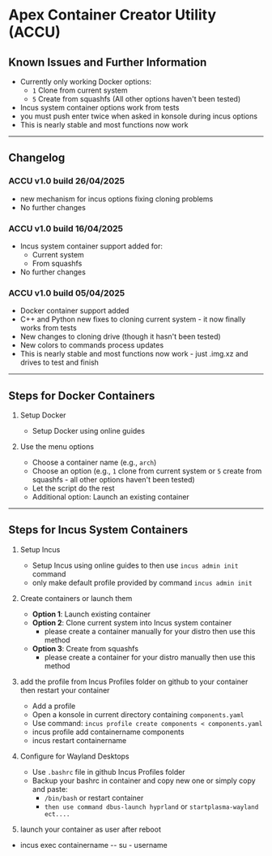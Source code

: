 # Apex Container Creator Utility (ACCU)

## Known Issues and Further Information

- Currently only working Docker options:
  - `1` Clone from current system
  - `5` Create from squashfs
  (All other options haven't been tested)
- Incus system container options work from tests
-  you must push enter twice when asked in konsole during incus options
- This is nearly stable and most functions now work

---

## Changelog

### ACCU v1.0 build 26/04/2025
- new mechanism for incus options fixing cloning problems
- No further changes

### ACCU v1.0 build 16/04/2025
- Incus system container support added for:
  - Current system
  - From squashfs
- No further changes

### ACCU v1.0 build 05/04/2025
- Docker container support added
- C++ and Python new fixes to cloning current system - it now finally works from tests
- New changes to cloning drive (though it hasn't been tested)
- New colors to commands process updates
- This is nearly stable and most functions now work - just .img.xz and drives to test and finish

---

## Steps for Docker Containers

1. Setup Docker
   - Setup Docker using online guides

2. Use the menu options
   - Choose a container name (e.g., `arch`)
   - Choose an option (e.g., `1` clone from current system or `5` create from squashfs - all other options haven't been tested)
   - Let the script do the rest
   - Additional option: Launch an existing container

---

## Steps for Incus System Containers

1. Setup Incus
   - Setup Incus using online guides to then use `incus admin init` command
   - only make default profile provided by command `incus admin init`


2. Create containers or launch them
   - **Option 1**: Launch existing container
   - **Option 2**: Clone current system into Incus system container
     - please create a container manually for your distro then use this method
   - **Option 3**: Create from squashfs
     - please create a container for your distro manually then use this method
3. add the profile from Incus Profiles folder on github to your container then restart your container
   - Add a profile
   - Open a konsole in current directory containing `components.yaml`
   - Use command: `incus profile create components < components.yaml`
    - incus profile add containername components
   - incus restart containername
4. Configure for Wayland Desktops
   - Use `.bashrc` file in github Incus Profiles folder
   - Backup your bashrc in container and copy new one or simply copy and paste:
     - `/bin/bash` or restart container
     - `then use command dbus-launch hyprland` or `startplasma-wayland ect....`

5. launch your container as user after reboot
  - incus exec containername -- su - username
